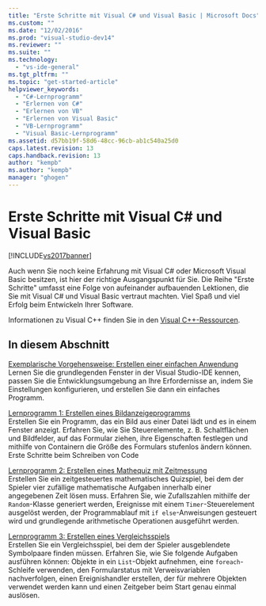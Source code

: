 ```yaml
---
title: "Erste Schritte mit Visual C# und Visual Basic | Microsoft Docs"
ms.custom: ""
ms.date: "12/02/2016"
ms.prod: "visual-studio-dev14"
ms.reviewer: ""
ms.suite: ""
ms.technology: 
  - "vs-ide-general"
ms.tgt_pltfrm: ""
ms.topic: "get-started-article"
helpviewer_keywords: 
  - "C#-Lernprogramm"
  - "Erlernen von C#"
  - "Erlernen von VB"
  - "Erlernen von Visual Basic"
  - "VB-Lernprogramm"
  - "Visual Basic-Lernprogramm"
ms.assetid: d57bb19f-58d6-48cc-96cb-ab1c540a25d0
caps.latest.revision: 13
caps.handback.revision: 13
author: "kempb"
ms.author: "kempb"
manager: "ghogen"
---
```

# Erste Schritte mit Visual C# und Visual Basic
[!INCLUDE[vs2017banner](../code-quality/includes/vs2017banner.md)]

Auch wenn Sie noch keine Erfahrung mit Visual C\# oder Microsoft Visual Basic besitzen, ist hier der richtige Ausgangspunkt für Sie.  Die Reihe "Erste Schritte" umfasst eine Folge von aufeinander aufbauenden Lektionen, die Sie mit Visual C\# und Visual Basic vertraut machten.  Viel Spaß und viel Erfolg beim Entwickeln Ihrer Software.  
  
 Informationen zu Visual C\+\+ finden Sie in den [Visual C\+\+\-Ressourcen](http://msdn.microsoft.com/vstudio/hh386302.aspx).  
  
## In diesem Abschnitt  
 [Exemplarische Vorgehensweise: Erstellen einer einfachen Anwendung](../ide/walkthrough-create-a-simple-application-with-visual-csharp-or-visual-basic.md)  
 Lernen Sie die grundlegenden Fenster in der Visual Studio\-IDE kennen, passen Sie die Entwicklungsumgebung an Ihre Erfordernisse an, indem Sie Einstellungen konfigurieren, und erstellen Sie dann ein einfaches Programm.  
  
 [Lernprogramm 1: Erstellen eines Bildanzeigeprogramms](../ide/tutorial-1-create-a-picture-viewer.md)  
 Erstellen Sie ein Programm, das ein Bild aus einer Datei lädt und es in einem Fenster anzeigt.  Erfahren Sie, wie Sie Steuerelemente, z. B. Schaltflächen und Bildfelder, auf das Formular ziehen, ihre Eigenschaften festlegen und mithilfe von Containern die Größe des Formulars stufenlos ändern können.  Erste Schritte beim Schreiben von Code  
  
 [Lernprogramm 2: Erstellen eines Mathequiz mit Zeitmessung](../ide/tutorial-2-create-a-timed-math-quiz.md)  
 Erstellen Sie ein zeitgesteuertes mathematisches Quizspiel, bei dem der Spieler vier zufällige mathematische Aufgaben innerhalb einer angegebenen Zeit lösen muss.  Erfahren Sie, wie Zufallszahlen mithilfe der `Random`\-Klasse generiert werden, Ereignisse mit einem `Timer`\-Steuerelement ausgelöst werden, der Programmablauf mit `if else`\-Anweisungen gesteuert wird und grundlegende arithmetische Operationen ausgeführt werden.  
  
 [Lernprogramm 3: Erstellen eines Vergleichsspiels](../ide/tutorial-3-create-a-matching-game.md)  
 Erstellen Sie ein Vergleichsspiel, bei dem der Spieler ausgeblendete Symbolpaare finden müssen.  Erfahren Sie, wie Sie folgende Aufgaben ausführen können: Objekte in ein `List`\-Objekt aufnehmen, eine `foreach`\-Schleife verwenden, den Formularstatus mit Verweisvariablen nachverfolgen, einen Ereignishandler erstellen, der für mehrere Objekten verwendet werden kann und einen Zeitgeber beim Start genau einmal auslösen.